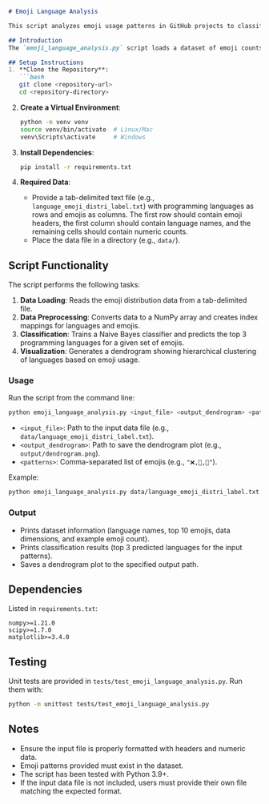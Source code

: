 ```markdown
# Emoji Language Analysis

This script analyzes emoji usage patterns in GitHub projects to classify and cluster programming languages based on their emoji distributions.

## Introduction
The `emoji_language_analysis.py` script loads a dataset of emoji counts for various programming languages, trains a Naive Bayes classifier to predict languages based on emoji patterns, and generates a dendrogram to visualize language similarities.

## Setup Instructions
1. **Clone the Repository**:
   ```bash
   git clone <repository-url>
   cd <repository-directory>
   ```

2. **Create a Virtual Environment**:
   ```bash
   python -m venv venv
   source venv/bin/activate  # Linux/Mac
   venv\Scripts\activate     # Windows
   ```

3. **Install Dependencies**:
   ```bash
   pip install -r requirements.txt
   ```

4. **Required Data**:
   - Provide a tab-delimited text file (e.g., `language_emoji_distri_label.txt`) with programming languages as rows and emojis as columns. The first row should contain emoji headers, the first column should contain language names, and the remaining cells should contain numeric counts.
   - Place the data file in a directory (e.g., `data/`).

## Script Functionality
The script performs the following tasks:
1. **Data Loading**: Reads the emoji distribution data from a tab-delimited file.
2. **Data Preprocessing**: Converts data to a NumPy array and creates index mappings for languages and emojis.
3. **Classification**: Trains a Naive Bayes classifier and predicts the top 3 programming languages for a given set of emojis.
4. **Visualization**: Generates a dendrogram showing hierarchical clustering of languages based on emoji usage.

### Usage
Run the script from the command line:
```bash
python emoji_language_analysis.py <input_file> <output_dendrogram> <patterns>
```
- `<input_file>`: Path to the input data file (e.g., `data/language_emoji_distri_label.txt`).
- `<output_dendrogram>`: Path to save the dendrogram plot (e.g., `output/dendrogram.png`).
- `<patterns>`: Comma-separated list of emojis (e.g., `"❌,🐛,🚀"`).

Example:
```bash
python emoji_language_analysis.py data/language_emoji_distri_label.txt output/dendrogram.png "❌,🐛,🚀"
```

### Output
- Prints dataset information (language names, top 10 emojis, data dimensions, and example emoji count).
- Prints classification results (top 3 predicted languages for the input patterns).
- Saves a dendrogram plot to the specified output path.

## Dependencies
Listed in `requirements.txt`:
```
numpy>=1.21.0
scipy>=1.7.0
matplotlib>=3.4.0
```

## Testing
Unit tests are provided in `tests/test_emoji_language_analysis.py`. Run them with:
```bash
python -m unittest tests/test_emoji_language_analysis.py
```

## Notes
- Ensure the input file is properly formatted with headers and numeric data.
- Emoji patterns provided must exist in the dataset.
- The script has been tested with Python 3.9+.
- If the input data file is not included, users must provide their own file matching the expected format.
```